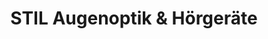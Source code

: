 ---
title: "STIL Augenoptik & Hörgeräte"
url: /linz/stil-augenoptik-und-hoergeraete/
shop: Optiker
---